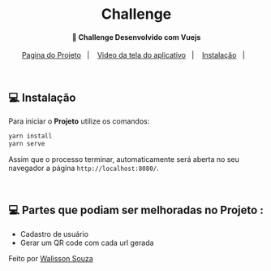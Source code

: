 <h1 align="center">
    Challenge
</h1>

<h4 align="center">
  🚀 Challenge Desenvolvido com Vuejs
</h4>

<p align="center">
  <a href="https://challenge-url.vercel.app/">Pagina do Projeto</a>&nbsp;&nbsp;&nbsp;|&nbsp;&nbsp;&nbsp;
  <a href="https://share.vidyard.com/watch/XZL9MLbKWox17PurQnU2Zr?">Video da tela do aplicativo</a>&nbsp;&nbsp;&nbsp;|&nbsp;&nbsp;&nbsp;
  <a href="#-instalação">Instalação</a>&nbsp;&nbsp;&nbsp;|&nbsp;&nbsp;&nbsp;
  
</p>

<br>

## 💻 Instalação

Para iniciar o **Projeto** utilize os comandos:

```bash
yarn install
yarn serve
```

Assim que o processo terminar, automaticamente será aberta no seu navegador a página `http://localhost:8080/`.

<br>

## 💻 Partes que podiam ser melhoradas no Projeto :
 - Cadastro de usuário
 - Gerar um QR code com cada url gerada

Feito por [Walisson Souza](https://github.com/walisson27)

